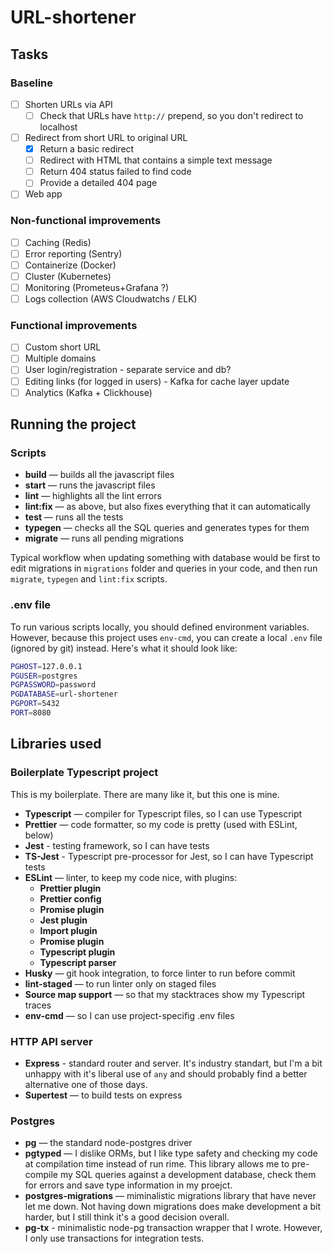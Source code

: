 # URL-shortener

## Tasks

### Baseline

* [ ] Shorten URLs via API
  * [ ] Check that URLs have `http://` prepend, so you don't redirect to localhost
* [ ] Redirect from short URL to original URL
  * [x] Return a basic redirect
  * [ ] Redirect with HTML that contains a simple text message
  * [ ] Return 404 status failed to find code
  * [ ] Provide a detailed 404 page
* [ ] Web app

### Non-functional improvements

* [ ] Caching (Redis)
* [ ] Error reporting (Sentry)
* [ ] Containerize (Docker)
* [ ] Cluster (Kubernetes)
* [ ] Monitoring (Prometeus+Grafana ?)
* [ ] Logs collection (AWS Cloudwatchs / ELK)

### Functional improvements

* [ ] Custom short URL
* [ ] Multiple domains
* [ ] User login/registration - separate service and db?
* [ ] Editing links (for logged in users) - Kafka for cache layer update
* [ ] Analytics (Kafka + Clickhouse)

## Running the project

### Scripts

* **build** — builds all the javascript files
* **start** — runs the javascript files
* **lint** — highlights all the lint errors
* **lint:fix** — as above, but also fixes everything that it can automatically
* **test** — runs all the tests
* **typegen** — checks all the SQL queries and generates types for them
* **migrate** — runs all pending migrations

Typical workflow when updating something with database would be first to edit migrations in `migrations` folder and queries in your code, and then run `migrate`, `typegen` and `lint:fix` scripts.

### .env file

To run various scripts locally, you should defined environment variables. However, because this project uses `env-cmd`, you can create a local `.env` file (ignored by git) instead. Here's what it should look like:

```bash
PGHOST=127.0.0.1
PGUSER=postgres
PGPASSWORD=password
PGDATABASE=url-shortener
PGPORT=5432
PORT=8080
```

## Libraries used

### Boilerplate Typescript project

This is my boilerplate. There are many like it, but this one is mine.

* **Typescript** — compiler for Typescript files, so I can use Typescript
* **Prettier** — code formatter, so my code is pretty (used with ESLint, below)
* **Jest** - testing framework, so I can have tests
* **TS-Jest** - Typescript pre-processor for Jest, so I can have Typescript tests
* **ESLint** — linter, to keep my code nice, with plugins:
  * **Prettier plugin**
  * **Prettier config**
  * **Promise plugin**
  * **Jest plugin**
  * **Import plugin**
  * **Promise plugin**
  * **Typescript plugin**
  * **Typescript parser**
* **Husky** — git hook integration, to force linter to run before commit
* **lint-staged** — to run linter only on staged files
* **Source map support** — so that my stacktraces show my Typescript traces
* **env-cmd** — so I can use project-specifig .env files

### HTTP API server

* **Express** - standard router and server. It's industry standart, but I'm a bit unhappy with it's liberal use of `any` and should probably find a better alternative one of those days.
* **Supertest** — to build tests on express

### Postgres

* **pg** — the standard node-postgres driver
* **pgtyped** — I dislike ORMs, but I like type safety and checking my code at compilation time instead of run rime. This library allows me to pre-compile my SQL queries against a development database, check them for errors and save type information in my proejct.
* **postgres-migrations** — miminalistic migrations library that have never let me down. Not having down migrations does make development a bit harder, but I still think it's a good decision overall.
* **pg-tx** - minimalistic node-pg transaction wrapper that I wrote. However, I only use transactions for integration tests.